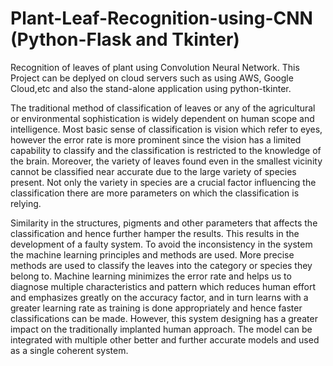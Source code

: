 # Plant-Leaf-Recognition-using-CNN (Python-Flask and Tkinter)
Recognition of leaves of plant using Convolution Neural Network.
This Project can be deplyed on cloud servers such as using AWS, Google Cloud,etc and also the stand-alone application using python-tkinter.

The traditional method of classification of leaves or any of the agricultural or environmental
sophistication is widely dependent on human scope and intelligence. Most basic sense of
classification is vision which refer to eyes, however the error rate is more prominent since the
vision has a limited capability to classify and the classification is restricted to the knowledge
of the brain. Moreover, the variety of leaves found even in the smallest vicinity cannot be
classified near accurate due to the large variety of species present. Not only the variety in
species are a crucial factor influencing the classification there are more parameters on which
the classification is relying.

Similarity in the structures, pigments and other parameters that affects the classification and
hence further hamper the results. This results in the development of a faulty system. To avoid
the inconsistency in the system the machine learning principles and methods are used. More
precise methods are used to classify the leaves into the category or species they belong to.
Machine learning minimizes the error rate and helps us to diagnose multiple characteristics
and pattern which reduces human effort and emphasizes greatly on the accuracy factor, and in
turn learns with a greater learning rate as training is done appropriately and hence faster
classifications can be made. However, this system designing has a greater impact on the
traditionally implanted human approach. The model can be integrated with multiple other
better and further accurate models and used as a single coherent system.

